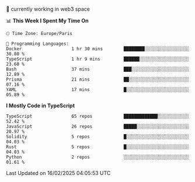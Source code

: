 🔭 currently working in web3 space

<!--START_SECTION:waka-->
📊 **This Week I Spent My Time On** 

```text
🕑︎ Time Zone: Europe/Paris

💬 Programming Languages: 
Docker                   1 hr 30 mins        ████████░░░░░░░░░░░░░░░░░   30.80 % 
TypeScript               1 hr 9 mins         ██████░░░░░░░░░░░░░░░░░░░   23.60 % 
Bash                     37 mins             ███░░░░░░░░░░░░░░░░░░░░░░   12.89 % 
Prisma                   21 mins             ██░░░░░░░░░░░░░░░░░░░░░░░   07.16 % 
YAML                     17 mins             █░░░░░░░░░░░░░░░░░░░░░░░░   05.89 % 
```

**I Mostly Code in TypeScript** 

```text
TypeScript               65 repos            █████████████░░░░░░░░░░░░   52.42 % 
JavaScript               26 repos            █████░░░░░░░░░░░░░░░░░░░░   20.97 % 
Solidity                 5 repos             █░░░░░░░░░░░░░░░░░░░░░░░░   04.03 % 
Rust                     5 repos             █░░░░░░░░░░░░░░░░░░░░░░░░   04.03 % 
Python                   2 repos             ░░░░░░░░░░░░░░░░░░░░░░░░░   01.61 % 
```




 Last Updated on 16/02/2025 04:05:53 UTC
<!--END_SECTION:waka-->
